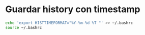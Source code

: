 # Guardar history con timestamp

```bash
echo 'export HISTTIMEFORMAT="%Y-%m-%d %T "' >> ~/.bashrc
source ~/.bashrc
```
